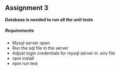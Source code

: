 ## Assignment 3

**Database is needed to run all the unit tests**

##### Requirements

-   Mysql server open
-   Run the sql file in the server
-   Adjust login credentials for mysql server in .env file
-   npm install
-   npm run test
